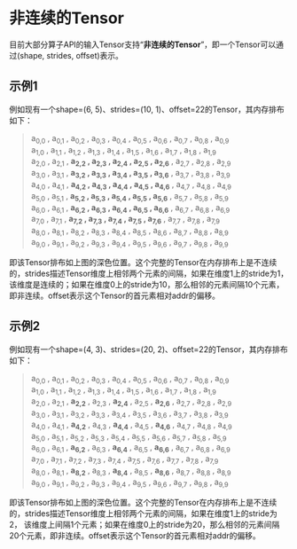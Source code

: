 # 非连续的Tensor
目前大部分算子API的输入Tensor支持“**非连续的Tensor**”，即一个Tensor可以通过\(shape, strides, offset\)表示。

## 示例1

例如现有一个shape=\(6, 5\)、strides=\(10, 1\)、offset=22的Tensor，其内存排布如下：
> a<sub>0,0</sub> , a<sub>0,1</sub> , a<sub>0,2</sub> , a<sub>0,3</sub> , a<sub>0,4</sub> , a<sub>0,5</sub> , a<sub>0,6</sub> , a<sub>0,7</sub> , a<sub>0,8</sub> , a<sub>0,9</sub>  
> a<sub>1,0</sub> , a<sub>1,1</sub> , a<sub>1,2</sub> , a<sub>1,3</sub> , a<sub>1,4</sub> , a<sub>1,5</sub> , a<sub>1,6</sub> , a<sub>1,7</sub> , a<sub>1,8</sub> , a<sub>1,9</sub>  
> a<sub>2,0</sub> , a<sub>2,1</sub> , **a<sub>2,2</sub> , a<sub>2,3</sub> , a<sub>2,4</sub> , a<sub>2,5</sub> , a<sub>2,6</sub>** , a<sub>2,7</sub> , a<sub>2,8</sub> , a<sub>2,9</sub>  
> a<sub>3,0</sub> , a<sub>3,1</sub> , **a<sub>3,2</sub> , a<sub>3,3</sub> , a<sub>3,4</sub> , a<sub>3,5</sub> , a<sub>3,6</sub>** , a<sub>3,7</sub> , a<sub>3,8</sub> , a<sub>3,9</sub>  
> a<sub>4,0</sub> , a<sub>4,1</sub> , **a<sub>4,2</sub> , a<sub>4,3</sub> , a<sub>4,4</sub> , a<sub>4,5</sub> , a<sub>4,6</sub>** , a<sub>4,7</sub> , a<sub>4,8</sub> , a<sub>4,9</sub>  
> a<sub>5,0</sub> , a<sub>5,1</sub> , **a<sub>5,2</sub> , a<sub>5,3</sub> , a<sub>5,4</sub> , a<sub>5,5</sub> , a<sub>5,6</sub>** , a<sub>5,7</sub> , a<sub>5,8</sub> , a<sub>5,9</sub>  
> a<sub>6,0</sub> , a<sub>6,1</sub> , **a<sub>6,2</sub> , a<sub>6,3</sub> , a<sub>6,4</sub> , a<sub>6,5</sub> , a<sub>6,6</sub>** , a<sub>6,7</sub> , a<sub>6,8</sub> , a<sub>6,9</sub>  
> a<sub>7,0</sub> , a<sub>7,1</sub> , **a<sub>7,2</sub> , a<sub>7,3</sub> , a<sub>7,4</sub> , a<sub>7,5</sub> , a<sub>7,6</sub>** , a<sub>7,7</sub> , a<sub>7,8</sub> , a<sub>7,9</sub>  
> a<sub>8,0</sub> , a<sub>8,1</sub> , a<sub>8,2</sub> , a<sub>8,3</sub> , a<sub>8,4</sub> , a<sub>8,5</sub> , a<sub>8,6</sub> , a<sub>8,7</sub> , a<sub>8,8</sub> , a<sub>8,9</sub>  
> a<sub>9,0</sub> , a<sub>9,1</sub> , a<sub>9,2</sub> , a<sub>9,3</sub> , a<sub>9,4</sub> , a<sub>9,5</sub> , a<sub>9,6</sub> , a<sub>9,7</sub> , a<sub>9,8</sub> , a<sub>9,9</sub>  


即该Tensor排布如上图的深色位置。这个完整的Tensor在内存排布上是不连续的，strides描述Tensor维度上相邻两个元素的间隔，如果在维度1上的stride为1， 该维度是连续的；如果在维度0上的stride为10，那么相邻的元素间隔10个元素，即非连续。offset表示这个Tensor的首元素相对addr的偏移。

## 示例2

例如现有一个shape=\(4, 3\)、strides=\(20, 2\)、offset=22的Tensor，其内存排布如下：

> a<sub>0,0</sub> , a<sub>0,1</sub> , a<sub>0,2</sub> , a<sub>0,3</sub> , a<sub>0,4</sub> , a<sub>0,5</sub> , a<sub>0,6</sub> , a<sub>0,7</sub> , a<sub>0,8</sub> , a<sub>0,9</sub>  
> a<sub>1,0</sub> , a<sub>1,1</sub> , a<sub>1,2</sub> , a<sub>1,3</sub> , a<sub>1,4</sub> , a<sub>1,5</sub> , a<sub>1,6</sub> , a<sub>1,7</sub> , a<sub>1,8</sub> , a<sub>1,9</sub>  
> a<sub>2,0</sub> , a<sub>2,1</sub> , **a<sub>2,2</sub>** , a<sub>2,3</sub> , **a<sub>2,4</sub>** , a<sub>2,5</sub> , **a<sub>2,6</sub>** , a<sub>2,7</sub> , a<sub>2,8</sub> , a<sub>2,9</sub>  
> a<sub>3,0</sub> , a<sub>3,1</sub> , a<sub>3,2</sub> , a<sub>3,3</sub> , a<sub>3,4</sub> , a<sub>3,5</sub> , a<sub>3,6</sub> , a<sub>3,7</sub> , a<sub>3,8</sub> , a<sub>3,9</sub>  
> a<sub>4,0</sub> , a<sub>4,1</sub> , **a<sub>4,2</sub>** , a<sub>4,3</sub> , **a<sub>4,4</sub>** , a<sub>4,5</sub> , **a<sub>4,6</sub>** , a<sub>4,7</sub> , a<sub>4,8</sub> , a<sub>4,9</sub>  
> a<sub>5,0</sub> , a<sub>5,1</sub> , a<sub>5,2</sub> , a<sub>5,3</sub> , a<sub>5,4</sub> , a<sub>5,5</sub> , a<sub>5,6</sub> , a<sub>5,7</sub> , a<sub>5,8</sub> , a<sub>5,9</sub>  
> a<sub>6,0</sub> , a<sub>6,1</sub> , **a<sub>6,2</sub>** , a<sub>6,3</sub> , **a<sub>6,4</sub>** , a<sub>6,5</sub> , **a<sub>6,6</sub>** , a<sub>6,7</sub> , a<sub>6,8</sub> , a<sub>6,9</sub>  
> a<sub>7,0</sub> , a<sub>7,1</sub> , a<sub>7,2</sub> , a<sub>7,3</sub> , a<sub>7,4</sub> , a<sub>7,5</sub> , a<sub>7,6</sub> , a<sub>7,7</sub> , a<sub>7,8</sub> , a<sub>7,9</sub>  
> a<sub>8,0</sub> , a<sub>8,1</sub> , **a<sub>8,2</sub>** , a<sub>8,3</sub> , **a<sub>8,4</sub>** , a<sub>8,5</sub> , **a<sub>8,6</sub>** , a<sub>8,7</sub> , a<sub>8,8</sub> , a<sub>8,9</sub>  
> a<sub>9,0</sub> , a<sub>9,1</sub> , a<sub>9,2</sub> , a<sub>9,3</sub> , a<sub>9,4</sub> , a<sub>9,5</sub> , a<sub>9,6</sub> , a<sub>9,7</sub> , a<sub>9,8</sub> , a<sub>9,9</sub>  

即该Tensor排布如上图的深色位置。这个完整的Tensor在内存排布上是不连续的，strides描述Tensor维度上相邻两个元素的间隔，如果在维度1上的stride为2， 该维度上间隔1个元素；如果在维度0上的stride为20，那么相邻的元素间隔20个元素，即非连续。offset表示这个Tensor的首元素相对addr的偏移。